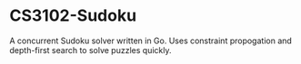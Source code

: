 CS3102-Sudoku
=============

A concurrent Sudoku solver written in Go.
Uses constraint propogation and depth-first search to solve puzzles quickly.
